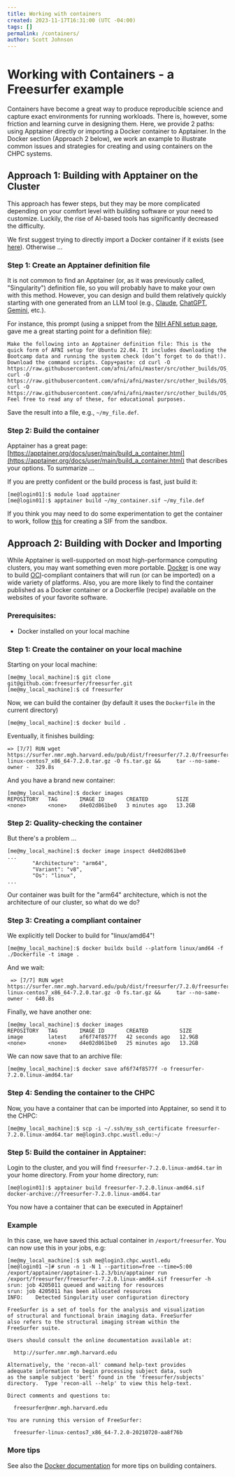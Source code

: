 ```yaml
---
title: Working with containers
created: 2023-11-17T16:31:00 (UTC -04:00)
tags: []
permalink: /containers/
author: Scott Johnson
---
```


# Working with Containers - a Freesurfer example

Containers have become a great way to produce reproducible science and capture exact environments for running workloads. There is, however, some friction and learning curve in designing them. Here, we provide 2 paths: using Apptainer directly or importing a Docker container to Apptainer. In the Docker section (Approach 2 below), we work an example to illustrate common issues and strategies for creating and using containers on the CHPC systems.
## Approach 1: Building with Apptainer on the Cluster
This approach has fewer steps, but they may be more complicated depending on your comfort level with building software or your need to customize. Luckily, the rise of AI-based tools has significantly decreased the difficulty.

We first suggest trying to directly import a Docker container if it exists (see [here](https://apptainer.org/docs/user/main/build_a_container.html#downloading-an-existing-container-from-docker-hub)). Otherwise ...
### Step 1: Create an Apptainer definition file
It is not common to find an Apptainer (or, as it was previously called, "Singularity") definition file, so you will probably have to make your own with this method. However, you can design and build them relatively quickly starting with one generated from an LLM tool (e.g., [Claude](https://claude.ai), [ChatGPT](https://chatgpt.com/), [Gemini](https://gemini.google.com), etc.).

For instance, this prompt (using a snippet from the [NIH AFNI setup page](https://afni.nimh.nih.gov/pub/dist/doc/htmldoc/background_install/install_instructs/steps_linux_ubuntu22.html), gave me a great starting point for a definition file):
```
Make the following into an Apptainer definition file: This is the quick form of AFNI setup for Ubuntu 22.04. It includes downloading the Bootcamp data and running the system check (don’t forget to do that!). Download the command scripts. Copy+paste: cd curl -O https://raw.githubusercontent.com/afni/afni/master/src/other_builds/OS_notes.linux_ubuntu_22_64_a_admin.txt curl -O https://raw.githubusercontent.com/afni/afni/master/src/other_builds/OS_notes.linux_ubuntu_22_64_b_user.tcsh curl -O https://raw.githubusercontent.com/afni/afni/master/src/other_builds/OS_notes.linux_ubuntu_22_64_c_nice.tcsh Feel free to read any of these, for educational purposes.
```

Save the result into a file, e.g., `~/my_file.def`.
### Step 2: Build the container
Apptainer has a great page: [https://apptainer.org/docs/user/main/build_a_container.html](https://apptainer.org/docs/user/main/build_a_container.html) that describes your options. To summarize ...

If you are pretty confident or the build process is fast, just build it:
```
[me@login01]:$ module load apptainer
[me@login01]:$ apptainer build ~/my_container.sif ~/my_file.def
```

If you think you may need to do some experimentation to get the container to work, follow [this](https://apptainer.org/docs/user/main/build_a_container.html#converting-containers-from-one-format-to-another) for creating a SIF from the sandbox.
## Approach 2: Building with Docker and Importing
While Apptainer is well-supported on most high-performance computing clusters, you may want something even more portable. [Docker](https://www.docker.com/) is one way to build [OCI](https://opencontainers.org/)-compliant containers that will run (or can be imported) on a wide variety of platforms. Also, you are more likely to find the container published as a Docker container or a Dockerfile (recipe) available on the websites of your favorite software.
### Prerequisites:
* Docker installed on your local machine
### Step 1: Create the container on your local machine
Starting on your local machine:
```
[me@my_local_machine]:$ git clone git@github.com:freesurfer/freesurfer.git
[me@my_local_machine]:$ cd freesurfer
```
Now, we can build the container (by default it uses the `Dockerfile` in the current directory)
```
[me@my_local_machine]:$ docker build .
```
Eventually, it finishes building:
```
=> [7/7] RUN wget https://surfer.nmr.mgh.harvard.edu/pub/dist/freesurfer/7.2.0/freesurfer-linux-centos7_x86_64-7.2.0.tar.gz -O fs.tar.gz &&     tar --no-same-owner -  329.8s
```
And you have a brand new container:
```
[me@my_local_machine]:$ docker images
REPOSITORY   TAG       IMAGE ID       CREATED         SIZE
<none>       <none>    d4e02d861be0   3 minutes ago   13.2GB
```
### Step 2: Quality-checking the container
But there's a problem ...
```
[me@my_local_machine]:$ docker image inspect d4e02d861be0
...
        "Architecture": "arm64",
        "Variant": "v8",
        "Os": "linux",
...
```

Our container was built for the "arm64" architecture, which is not the architecture of our
cluster, so what do we do?
### Step 3: Creating a compliant container
We explicitly tell Docker to build for "linux/amd64"!
```
[me@my_local_machine]:$ docker buildx build --platform linux/amd64 -f ./Dockerfile -t image .
```
And we wait:
```
 => [7/7] RUN wget https://surfer.nmr.mgh.harvard.edu/pub/dist/freesurfer/7.2.0/freesurfer-linux-centos7_x86_64-7.2.0.tar.gz -O fs.tar.gz &&     tar --no-same-owner -  640.8s
```
Finally, we have another one:
```
[me@my_local_machine]:$ docker images                                               
REPOSITORY   TAG       IMAGE ID       CREATED          SIZE
image        latest    af6f74f8577f   42 seconds ago   12.9GB
<none>       <none>    d4e02d861be0   25 minutes ago   13.2GB
```
We can now save that to an archive file:
```
[me@my_local_machine]:$ docker save af6f74f8577f -o freesurfer-7.2.0.linux-amd64.tar
```
### Step 4: Sending the container to the CHPC
Now, you have a container that can be imported into Apptainer, so send it to the CHPC:
```
[me@my_local_machine]:$ scp -i ~/.ssh/my_ssh_certificate freesurfer-7.2.0.linux-amd64.tar me@login3.chpc.wustl.edu:~/
```
### Step 5: Build the container in Apptainer:
Login to the cluster, and you will find `freesurfer-7.2.0.linux-amd64.tar` in your home directory. From your home directory, run:
```
[me@login01]:$ apptainer build freesurfer-7.2.0.linux-amd64.sif docker-archive://freesurfer-7.2.0.linux-amd64.tar
```
You now have a container that can be executed in Apptainer!
### Example
In this case, we have saved this actual container in `/export/freesurfer`. You can now use this in your jobs, e.g:
```
[me@my_local_machine]:$ ssh me@login3.chpc.wustl.edu
[me@login01 ~]# srun -n 1 -N 1 --partition=free --time=5:00 /export/apptainer/apptainer-1.2.3/bin/apptainer run /export/freesurfer/freesurfer-7.2.0.linux-amd64.sif freesurfer -h
srun: job 4205011 queued and waiting for resources
srun: job 4205011 has been allocated resources
INFO:    Detected Singularity user configuration directory

FreeSurfer is a set of tools for the analysis and visualization
of structural and functional brain imaging data. FreeSurfer
also refers to the structural imaging stream within the
FreeSurfer suite.

Users should consult the online documentation available at:

  http://surfer.nmr.mgh.harvard.edu

Alternatively, the 'recon-all' command help-text provides
adequate information to begin processing subject data, such
as the sample subject 'bert' found in the 'freesurfer/subjects'
directory.  Type 'recon-all --help' to view this help-text.

Direct comments and questions to:

  freesurfer@nmr.mgh.harvard.edu

You are running this version of FreeSurfer:

  freesurfer-linux-centos7_x86_64-7.2.0-20210720-aa8f76b
```
### More tips
See also the [Docker documentation](https://docs.docker.com/build/building/secrets/) for more tips on building containers.

